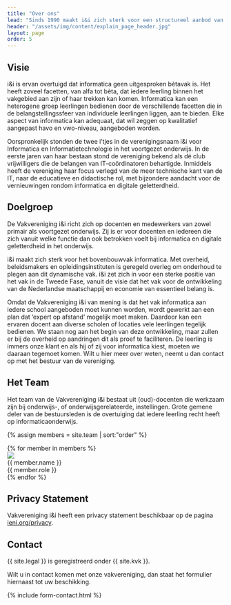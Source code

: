```yaml
---
title: "Over ons"
lead: "Sinds 1990 maakt i&i zich sterk voor een structureel aanbod van kwalitatief hoogwaardig onderwijs ten behoeve van informatica en digitale geletterdheid op alle basis- en middelbare scholen in Nederland."
header: "/assets/img/content/explain_page_header.jpg"
layout: page
order: 5
---
```


## Visie
i&i is ervan overtuigd dat informatica geen uitgesproken bètavak is. Het heeft zoveel facetten, van alfa tot bèta, dat iedere leerling binnen het vakgebied aan zijn of haar trekken kan komen. Informatica kan een heterogene groep leerlingen bedienen door de verschillende facetten die in de belangstellingssfeer van individuele leerlingen liggen, aan te bieden. Elke aspect van informatica kan adequaat, dat wil zeggen op kwalitatief aangepast havo en vwo-niveau, aangeboden worden.

Oorspronkelijk stonden de twee i’tjes in de verenigingsnaam i&i voor Informatica en Informatietechnologie in het voortgezet onderwijs. In de eerste jaren van haar bestaan stond de vereniging bekend als dé club vrijwilligers die de belangen van IT-coördinatoren behartigde. Inmiddels heeft de vereniging haar focus verlegd van de meer technische kant van de IT, naar de educatieve en didactische rol, met bijzondere aandacht voor de vernieuwingen rondom informatica en digitale geletterdheid.

## Doelgroep
De Vakvereniging i&i richt zich op docenten en medewerkers van zowel primair als voortgezet onderwijs. Zij is er voor docenten en iedereen die zich vanuit welke functie dan ook betrokken voelt bij informatica en digitale geletterdheid in het onderwijs.

i&i maakt zich sterk voor het bovenbouwvak informatica. Met overheid, beleidsmakers en opleidingsinstituten is geregeld overleg om onderhoud te plegen aan dit dynamische vak. i&i zet zich in voor een sterke positie van het vak in de Tweede Fase, vanuit de visie dat het vak voor de ontwikkeling van de Nederlandse maatschappij en economie van essentieel belang is.

Omdat de Vakvereniging i&i van mening is dat het vak informatica aan iedere school aangeboden moet kunnen worden, wordt gewerkt aan een plan dat ‘expert op afstand’ mogelijk moet maken. Daardoor kan een ervaren docent aan diverse scholen of locaties vele leerlingen tegelijk bedienen. We staan nog aan het begin van deze ontwikkeling, maar zullen er bij de overheid op aandringen dit als proef te faciliteren. De leerling is immers onze klant en als hij of zij voor informatica kiest, moeten we daaraan tegemoet komen. Wilt u hier meer over weten, neemt u dan contact op met het bestuur van de vereniging.

## Het Team
Het team van de Vakvereniging i&i bestaat uit (oud)-docenten die werkzaam zijn bij onderwijs-, of onderwijsgerelateerde, instellingen. Grote gemene deler van de bestuursleden is de overtuiging dat iedere leerling recht heeft op informaticaonderwijs.

{% assign members = site.team | sort:"order" %}
<div class="row members">
{% for member in members %}
  <div class="col-md-3 member">
    <img src="{{ '/assets/img/content/'{{ member.name }}.png | relative_url }}">
    <div class="name">{{ member.name }}</div>
    <div class="role">{{ member.role }}</div>
  </div>
{% endfor %}
</div>

## Privacy Statement 
Vakvereniging i&i heeft een privacy statement beschikbaar op de pagina [ieni.org/privacy](/privacy).

## Contact
<div class="row">
  <div class="col-md-6">
    <p>
      {{ site.legal }} is geregistreerd onder {{ site.kvk }}.
    </p>
    <p>
      Wilt u in contact komen met onze vakvereniging, dan staat het formulier hiernaast tot uw beschikking.
    </p>
  </div>
  <div class="col-md-6">
    {% include form-contact.html %}
  </div>
</div>
